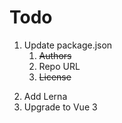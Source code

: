 # Todo

1. Update package.json
    1. ~~Authors~~
    2. Repo URL
    3. ~~License~~

2) Add Lerna
3) Upgrade to Vue 3
